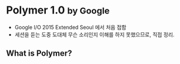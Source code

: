 # Polymer 1.0 <small>by Google</small>
* Google I/O 2015 Extended Seoul 에서 처음 접함
* 세션을 듣는 도중 도대체 무슨 소리인지 이해를 하지 못했으므로, 직접 정리.

## What is Polymer?
